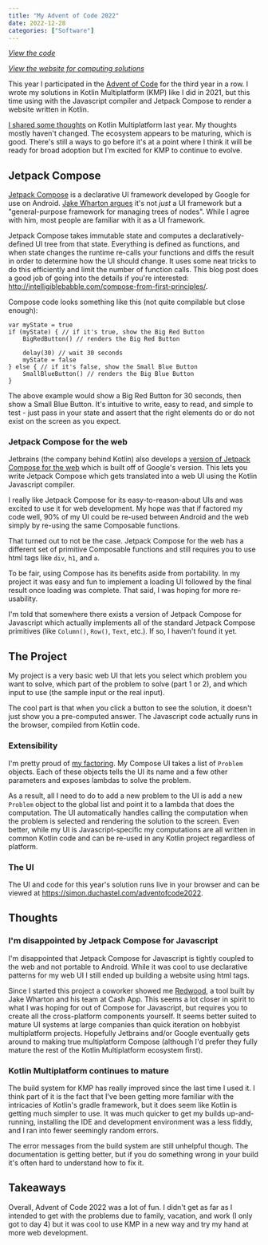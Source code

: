 ```yaml
---
title: "My Advent of Code 2022"
date: 2022-12-28
categories: ["Software"]
---
```


_[View the code](https://github.com/simon-duchastel/advent-of-code-2022)_

_[View the website for computing solutions](https://simon.duchastel.com/adventofcode2022)_

This year I participated in the [Advent of Code](https://adventofcode.com) for the third year in a row. I wrote my solutions in Kotlin Multiplatform (KMP) like I did in 2021, but this time using with the Javascript compiler and Jetpack Compose to render a website written in Kotlin.

[I shared some thoughts](../advent-of-code-2021/) on Kotlin Multiplatform last year. My thoughts mostly haven't changed. The ecosystem appears to be maturing, which is good. There's still a ways to go before it's at a point where I think it will be ready for broad adoption but I'm excited for KMP to continue to evolve.

## Jetpack Compose

[Jetpack Compose](https://developer.android.com/jetpack/compose) is a declarative UI framework developed by Google for use on Android. [Jake Wharton argues](https://jakewharton.com/a-jetpack-compose-by-any-other-name/) it's not _just_ a UI framework but a "general-purpose framework for managing trees of nodes". While I agree with him, most people are familiar with it as a UI framework.

Jetpack Compose takes immutable state and computes a declaratively-defined UI tree from that state. Everything is defined as functions, and when state changes the runtime re-calls your functions and diffs the result in order to determine how the UI should change. It uses some neat tricks to do this efficiently and limit the number of function calls. This blog post does a good job of going into the details if you're interested: http://intelligiblebabble.com/compose-from-first-principles/.

Compose code looks something like this (not quite compilable but close enough):
```
var myState = true
if (myState) { // if it's true, show the Big Red Button
    BigRedButton() // renders the Big Red Button

    delay(30) // wait 30 seconds
    myState = false
} else { // if it's false, show the Small Blue Button
    SmallBlueButton() // renders the Big Blue Button
}
```

The above example would show a Big Red Button for 30 seconds, then show a Small Blue Button. It's intuitive to write, easy to read, and simple to test - just pass in your state and assert that the right elements do or do not exist on the screen as you expect.

### Jetpack Compose for the web

Jetbrains (the company behind Kotlin) also develops a [version of Jetpack Compose for the web](https://jb.gg/compose-web) which is built off of Google's version. This lets you write Jetpack Compose which gets translated into a web UI using the Kotlin Javascript compiler.

I really like Jetpack Compose for its easy-to-reason-about UIs and was excited to use it for web development. My hope was that if factored my code well, 90% of my UI could be re-used between Android and the web simply by re-using the same Composable functions.

That turned out to not be the case. Jetpack Compose for the web has a different set of primitive Composable functions and still requires you to use html tags like `div`, `h1`, and `a`.

To be fair, using Compose has its benefits aside from portability. In my project it was easy and fun to implement a loading UI followed by the final result once loading was complete. That said, I was hoping for more re-usability.

I'm told that somewhere there exists a version of Jetpack Compose for Javascript which actually implements all of the standard Jetpack Compose primitives (like `Column()`, `Row()`, `Text`, etc.). If so, I haven't found it yet.

## The Project

My project is a very basic web UI that lets you select which problem you want to solve, which part of the problem to solve (part 1 or 2), and which input to use (the sample input or the real input).

The cool part is that when you click a button to see the solution, it doesn't just show you a pre-computed answer. The Javascript code actually runs in the browser, compiled from Kotlin code.

### Extensibility

I'm pretty proud of [my factoring](https://github.com/simon-duchastel/advent-of-code-2022/blob/492f2467a0c0816ac917e093172efa2edbfe4d04/src/jsmain/kotlin/com/duchastel/simon/adventofcode2022/problems/Problem.kt#L17). My Compose UI takes a list of `Problem` objects. Each of these objects tells the UI its name and a few other parameters and exposes lambdas to solve the problem.

As a result, all I need to do to add a new problem to the UI is add a new `Problem` object to the global list and point it to a lambda that does the computation. The UI automatically handles calling the computation when the problem is selected and rendering the solution to the screen. Even better, while my UI is Javascript-specific my computations are all written in common Kotlin code and can be re-used in any Kotlin project regardless of platform.

### The UI

The UI and code for this year's solution runs live in your browser and can be viewed at https://simon.duchastel.com/adventofcode2022.

## Thoughts

### I'm disappointed by Jetpack Compose for Javascript

I'm disappointed that Jetpack Compose for Javascript is tightly coupled to the web and not portable to Android. While it was cool to use declarative patterns for my web UI I still ended up building a website using html tags.

Since I started this project a coworker showed me [Redwood](https://jakewharton.com/native-ui-with-multiplatform-compose/), a tool built by Jake Wharton and his team at Cash App. This seems a lot closer in spirit to what I was hoping for out of Compose for Javascript, but requires you to create all the cross-platform components yourself. It seems better suited to mature UI systems at large companies than quick iteration on hobbyist multiplatform projects. Hopefully Jetbrains and/or Google eventually gets around to making true multiplatform Compose (although I'd prefer they fully mature the rest of the Kotlin Multiplatform ecosystem first).

### Kotlin Multiplatform continues to mature

The build system for KMP has really improved since the last time I used it. I think part of it is the fact that I've been getting more familiar with the intricacies of Kotlin's gradle framework, but it does seem like Kotlin is getting much simpler to use. It was much quicker to get my builds up-and-running, installing the IDE and development environment was a less fiddly, and I ran into fewer seemingly random errors.

The error messages from the build system are still unhelpful though. The documentation is getting better, but if you do something wrong in your build it's often hard to understand how to fix it.

## Takeaways

Overall, Advent of Code 2022 was a lot of fun. I didn't get as far as I intended to get with the problems due to family, vacation, and work (I only got to day 4) but it was cool to use KMP in a new way and try my hand at more web development.